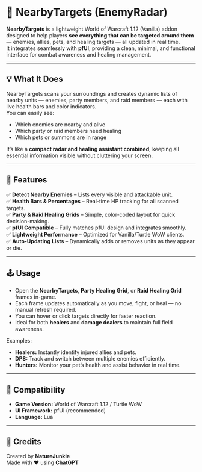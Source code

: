 # 🧭 NearbyTargets (EnemyRadar)

**NearbyTargets** is a lightweight World of Warcraft 1.12 (Vanilla) addon designed to help players **see everything that can be targeted around them** — enemies, allies, pets, and healing targets — all updated in real time.  
It integrates seamlessly with **pfUI**, providing a clean, minimal, and functional interface for combat awareness and healing management.

---

## 💡 What It Does

NearbyTargets scans your surroundings and creates dynamic lists of nearby units — enemies, party members, and raid members — each with live health bars and color indicators.  
You can easily see:
- Which enemies are nearby and alive  
- Which party or raid members need healing  
- Which pets or summons are in range  

It’s like a **compact radar and healing assistant combined**, keeping all essential information visible without cluttering your screen.

---

## 🧩 Features

✅ **Detect Nearby Enemies** – Lists every visible and attackable unit.  
✅ **Health Bars & Percentages** – Real-time HP tracking for all scanned targets.  
✅ **Party & Raid Healing Grids** – Simple, color-coded layout for quick decision-making.  
✅ **pfUI Compatible** – Fully matches pfUI design and integrates smoothly.  
✅ **Lightweight Performance** – Optimized for Vanilla/Turtle WoW clients.  
✅ **Auto-Updating Lists** – Dynamically adds or removes units as they appear or die.

---

## 🕹️ Usage

- Open the **NearbyTargets**, **Party Healing Grid**, or **Raid Healing Grid** frames in-game.  
- Each frame updates automatically as you move, fight, or heal — no manual refresh required.  
- You can hover or click targets directly for faster reaction.  
- Ideal for both **healers** and **damage dealers** to maintain full field awareness.  

Examples:
- **Healers:** Instantly identify injured allies and pets.  
- **DPS:** Track and switch between multiple enemies efficiently.  
- **Hunters:** Monitor your pet’s health and assist behavior in real time.

---

## 🌿 Compatibility

- **Game Version:** World of Warcraft 1.12 / Turtle WoW  
- **UI Framework:** pfUI (recommended)  
- **Language:** Lua  

---

## 💖 Credits

Created by **NatureJunkie**  
Made with ❤️ using **ChatGPT**
 
